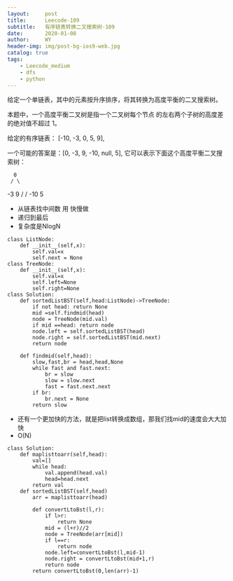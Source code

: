 ```yaml
---
layout:     post
title:      Leecode-109
subtitle:   有序链表转换二叉搜索树-109
date:       2020-01-08
author:     WY
header-img: img/post-bg-ios9-web.jpg
catalog: true
tags:
    - Leecode_medium
    - dfs
    - python
---
```


给定一个单链表，其中的元素按升序排序，将其转换为高度平衡的二叉搜索树。

本题中，一个高度平衡二叉树是指一个二叉树每个节点 的左右两个子树的高度差的绝对值不超过 1。

给定的有序链表： [-10, -3, 0, 5, 9],

一个可能的答案是：[0, -3, 9, -10, null, 5], 它可以表示下面这个高度平衡二叉搜索树：

      0
     / \
   -3   9
   /   /
 -10  5

- 从链表找中间数 用 快慢做
- 递归到最后
- 复杂度是NlogN


```
class ListNode:
    def __init__(self,x):
        self.val=x
        self.next = None
class TreeNode:
    def __init__(self,x):
        self.val=x
        self.left=None
        self.right=None
class Solution:
    def sortedListBST(self,head:ListNode)->TreeNode:
        if not head: return None
        mid =self.findmid(head)
        node = TreeNode(mid.val)
        if mid ==head: return node
        node.left = self.sortedListBST(head)
        node.right = self.sortedListBST(mid.next)
        return node

    def findmid(self,head):
        slow,fast,br = head,head,None
        while fast and fast.next:
            br = slow
            slow = slow.next
            fast = fast.next.next
        if br:
            br.next = None
        return slow
```

- 还有一个更加快的方法，就是把list转换成数组，那我们找mid的速度会大大加快
- O(N)

```
class Solution:
    def maplisttoarr(self,head):
        val=[]
        while head:
            val.append(head.val)
            head=head.next
        return val
    def sortedListBST(self,head)
        arr = maplisttoarr(head)
        
        def convertLtoBst(l,r):
            if l>r:
                return None
            mid = (l+r)//2
            node = TreeNode(arr[mid])
            if l==r:
                return node
            node.left=convertLtoBst(l,mid-1)
            node.right = convertLtoBst(mid+1,r)
            return node
        return convertLtoBst(0,len(arr)-1)
```